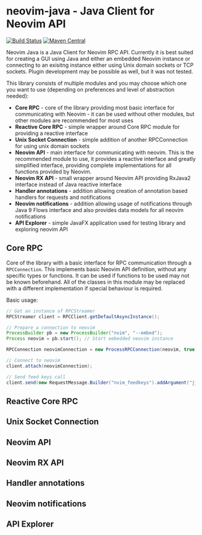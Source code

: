 # neovim-java - Java Client for Neovim API

[![Build Status](https://travis-ci.org/esensar/neovim-java.svg?branch=master)](https://travis-ci.org/esensar/neovim-java)
[![Maven Central](https://maven-badges.herokuapp.com/maven-central/com.ensarsarajcic.neovim.java/parent/badge.svg)](https://maven-badges.herokuapp.com/maven-central/com.ensarsarajcic.neovim.java/parent)

Neovim Java is a Java Client for Neovim RPC API. Currently it is best suited for creating a GUI using Java and either an embedded Neovim instance or connecting to an exisitng instance either using Unix domain sockets or TCP sockets. Plugin development may be possible as well, but it was not tested.

This library consists of multiple modules and you may choose which one you want to use (depending on preferences and level of abstraction needed):
* **Core RPC** - core of the library providing most basic interface for communicating with Neovim - it can be used without other modules, but other modules are recommended for most uses
 * **Reactive Core RPC** - simple wrapper around Core RPC module for providing a reactive interface
 * **Unix Socket Connection** - simple addition of another RPCConnection for using unix domain sockets
 * **Neovim API** - main interface for communicating with neovim. This is the recommended module to use, it provides a reactive interface and greatly simplified interface, providing complete implementations for all functions provided by Neovim.
 * **Neovim RX API** - small wrapper around Neovim API providing RxJava2 interface instead of Java reactive interface
 * **Handler annotations** - addition allowing creation of annotation based handlers for requests and notifications
 * **Neovim notifications** - addition allowing usage of notifications through Java 9 Flows interface and also provides data models for all neovim notifications
 * **API Explorer** - simple JavaFX application used for testing library and exploring neovim API

## Core RPC
Core of the library with a basic interface for RPC communication through a `RPCConnection`. This implements basic Neovim API definition, without any specific types or functions. It can be used if functions to be used may not be known beforehand. All of the classes in this module may be replaced with a different implementation if special behaviour is required.

Basic usage:
```java
// Get an instance of RPCStreamer
RPCStreamer client = RPCClient.getDefaultAsyncInstance();

// Prepare a connection to neovim
ProcessBuilder pb = new ProcessBuilder("nvim", "--embed");
Process neovim = pb.start(); // Start embedded neovim instance

RPCConnection neovimConnection = new ProcessRPCConnection(neovim, true); // true to kill neovim once connection is closed

// Connect to neovim
client.attach(neovimConnection);

// Send feed keys call
client.send(new RequestMessage.Builder("nvim_feedkeys").addArgument("jjjj").addArgument("").addArgument(false));
```

## Reactive Core RPC
## Unix Socket Connection
## Neovim API
## Neovim RX API
## Handler annotations
## Neovim notifications
## API Explorer
